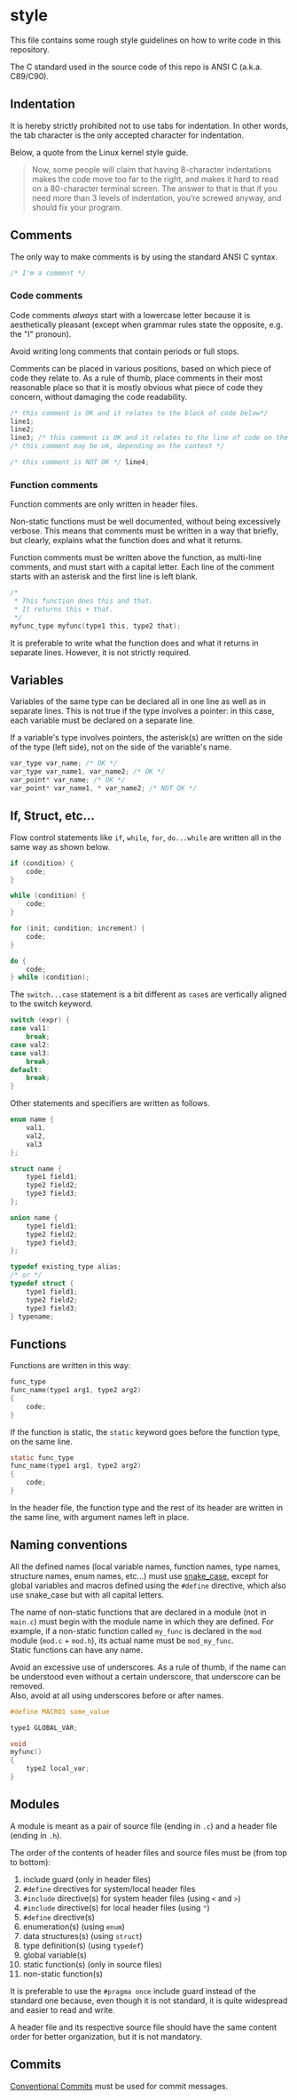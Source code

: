 # style

This file contains some rough style guidelines on how to write code in this
repository.

The C standard used in the source code of this repo is ANSI C (a.k.a. C89/C90).

## Indentation

It is hereby strictly prohibited not to use tabs for indentation. In other words, the tab character is the only accepted character for indentation.

Below, a quote from the Linux kernel style guide.

> Now, some people will claim that having 8-character indentations makes the code move too far to the right, and makes it hard to read on a 80-character terminal screen. The answer to that is that if you need more than 3 levels of indentation, you’re screwed anyway, and should fix your program.

## Comments

The only way to make comments is by using the standard ANSI C syntax.

```C
/* I'm a comment */
```

### Code comments

Code comments *always* start with a lowercase letter because it is aesthetically
pleasant (except when grammar rules state the opposite, e.g. the "I" pronoun).

Avoid writing long comments that contain periods or full stops.

Comments can be placed in various positions, based on which piece of code they
relate to. As a rule of thumb, place comments in their most reasonable place so
that it is mostly obvious what piece of code they concern, without damaging the
code readability.

```C
/* this comment is OK and it relates to the block of code below*/
line1;
line2;
line3; /* this comment is OK and it relates to the line of code on the left */
/* this comment may be ok, depending on the context */

/* this comment is NOT OK */ line4;
```

### Function comments

Function comments are only written in header files.

Non-static functions must be well documented, without being excessively verbose.
This means that comments must be written in a way that briefly, but clearly,
explains what the function does and what it returns.

Function comments must be written above the function, as multi-line comments,
and must start with a capital letter. Each line of the comment starts with an
asterisk and the first line is left blank.

```C
/*
 * This function does this and that.
 * It returns this + that.
 */
myfunc_type myfunc(type1 this, type2 that);
```

It is preferable to write what the function does and what it returns in separate
lines. However, it is not strictly required.

## Variables

Variables of the same type can be declared all in one line as well as in
separate lines. This is not true if the type involves a pointer: in this case,
each variable must be declared on a separate line.

If a variable's type involves pointers, the asterisk(s) are written on the side
of the type (left side), not on the side of the variable's name.

```C
var_type var_name; /* OK */
var_type var_name1, var_name2; /* OK */
var_point* var_name; /* OK */
var_point* var_name1, * var_name2; /* NOT OK */
```

## If, Struct, etc...

Flow control statements like `if`, `while`, `for`, `do...while` are written all
in the same way as shown below.

```C
if (condition) {
	code;
}
```

```C
while (condition) {
	code;
}
```

```C
for (init; condition; increment) {
	code;
}
```

```C
do {
	code;
} while (condition);
```

The `switch...case` statement is a bit different as `case`s are vertically
aligned to the switch keyword.

```C
switch (expr) {
case val1:
	break;
case val2:
case val3:
	break;
default:
	break;
}
```

Other statements and specifiers are written as follows.

```C
enum name {
	val1,
	val2,
	val3
};
```

```C
struct name {
	type1 field1;
	type2 field2;
	type3 field3;
};
```

```C
union name {
	type1 field1;
	type2 field2;
	type3 field3;
};
```

```C
typedef existing_type alias;
/* or */
typedef struct {
	type1 field1;
	type2 field2;
	type3 field3;
} typename;
```

## Functions

Functions are written in this way:

```C
func_type
func_name(type1 arg1, type2 arg2)
{
	code;
}
```

If the function is static, the `static` keyword goes before the function type,
on the same line.

```C
static func_type
func_name(type1 arg1, type2 arg2)
{
	code;
}
```

In the header file, the function type and the rest of its header are written in
the same line, with argument names left in place.

## Naming conventions

All the defined names (local variable names, function names, type names,
structure names, enum names, etc...) must use
[snake_case](https://en.wikipedia.org/wiki/Snake_case), except for global
variables and macros defined using the `#define` directive, which also use
snake_case but with all capital letters.

The name of non-static functions that are declared in a module (not in `main.c`)
must begin with the module name in which they are defined. For example, if a
non-static function called `my_func` is declared in the `mod` module (`mod.c` +
`mod.h`), its actual name must be `mod_my_func`.  
Static functions can have any name.

Avoid an excessive use of underscores. As a rule of thumb, if the name can be
understood even without a certain underscore, that underscore can be removed.  
Also, avoid at all using underscores before or after names.

```C
#define MACRO1 some_value

type1 GLOBAL_VAR;

void
myfunc()
{
	type2 local_var;
}
```

## Modules

A module is meant as a pair of source file (ending in `.c`) and a header file
(ending in `.h`).

The order of the contents of header files and source files must be (from top to
bottom):

 1. include guard (only in header files)
 2. `#define` directives for system/local header files
 3. `#include` directive(s) for system header files (using `<` and `>`)
 4. `#include` directive(s) for local header files (using `"`)
 5. `#define` directive(s)
 6. enumeration(s) (using `enum`)
 7. data structures(s) (using `struct`)
 8. type definition(s) (using `typedef`)
 9. global variable(s)
 10. static function(s) (only in source files)
 11. non-static function(s)

It is preferable to use the `#pragma once` include guard instead of the standard
one because, even though it is not standard, it is quite widespread and easier
to read and write.

A header file and its respective source file should have the same content order
for better organization, but it is not mandatory.

## Commits

[Conventional Commits](https://www.conventionalcommits.org) must be used for commit messages.
